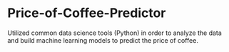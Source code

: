 # Price-of-Coffee-Predictor
Utilized common data science tools (Python) in order to analyze the data and build machine learning models to predict the price of coffee.
